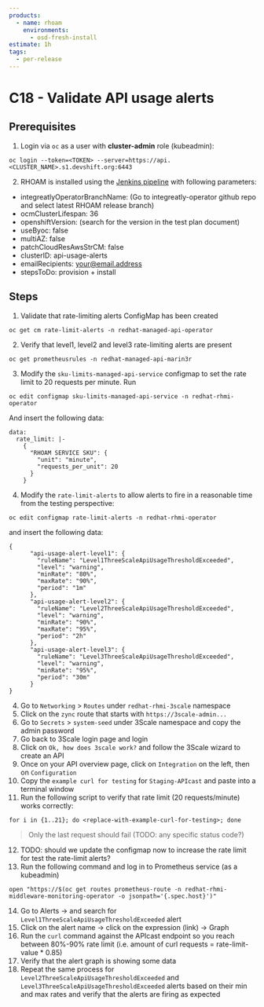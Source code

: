 ```yaml
---
products:
  - name: rhoam
    environments:
      - osd-fresh-install
estimate: 1h
tags:
  - per-release
---
```


# C18 - Validate API usage alerts

## Prerequisites

1. Login via `oc` as a user with **cluster-admin** role (kubeadmin):

```
oc login --token=<TOKEN> --server=https://api.<CLUSTER_NAME>.s1.devshift.org:6443
```

2. RHOAM is installed using the [Jenkins pipeline](https://master-jenkins-csb-intly.cloud.paas.psi.redhat.com/job/ManagedAPI/job/managed-api-install-master/build?delay=0sec) with following parameters:

- integreatlyOperatorBranchName: (Go to integreatly-operator github repo and select latest RHOAM release branch)
- ocmClusterLifespan: 36
- openshiftVersion: (search for the version in the test plan document)
- useByoc: false
- multiAZ: false
- patchCloudResAwsStrCM: false
- clusterID: api-usage-alerts
- emailRecipients: <your@email.address>
- stepsToDo: provision + install

## Steps

1. Validate that rate-limiting alerts ConfigMap has been created

```
oc get cm rate-limit-alerts -n redhat-managed-api-operator
```

2. Verify that level1, level2 and level3 rate-limiting alerts are present

```
oc get prometheusrules -n redhat-managed-api-marin3r
```

3. Modify the `sku-limits-managed-api-service` configmap to set the rate limit to 20 requests per minute.
   Run

```
oc edit configmap sku-limits-managed-api-service -n redhat-rhmi-operator
```

And insert the following data:

```
data:
  rate_limit: |-
    {
      "RHOAM SERVICE SKU": {
        "unit": "minute",
        "requests_per_unit": 20
      }
    }
```

4. Modify the `rate-limit-alerts` to allow alerts to fire in a reasonable time from the testing perspective:

```
oc edit configmap rate-limit-alerts -n redhat-rhmi-operator
```

and insert the following data:

```
{
      "api-usage-alert-level1": {
        "ruleName": "Level1ThreeScaleApiUsageThresholdExceeded",
        "level": "warning",
        "minRate": "80%",
        "maxRate": "90%",
        "period": "1m"
      },
      "api-usage-alert-level2": {
        "ruleName": "Level2ThreeScaleApiUsageThresholdExceeded",
        "level": "warning",
        "minRate": "90%",
        "maxRate": "95%",
        "period": "2h"
      },
      "api-usage-alert-level3": {
        "ruleName": "Level3ThreeScaleApiUsageThresholdExceeded",
        "level": "warning",
        "minRate": "95%",
        "period": "30m"
      }
}
```

4. Go to `Networking` > `Routes` under `redhat-rhmi-3scale` namespace
5. Click on the `zync` route that starts with `https://3scale-admin...`
6. Go to `Secrets` > `system-seed` under 3Scale namespace and copy the admin password
7. Go back to 3Scale login page and login
8. Click on `Ok, how does 3scale work?` and follow the 3Scale wizard to create an API
9. Once on your API overview page, click on `Integration` on the left, then on `Configuration`
10. Copy the `example curl for testing` for `Staging-APIcast` and paste into a terminal window
11. Run the following script to verify that rate limit (20 requests/minute) works correctly:

```
for i in {1..21}; do <replace-with-example-curl-for-testing>; done
```

> Only the last request should fail (TODO: any specific status code?)

12. TODO: should we update the configmap now to increase the rate limit for test the rate-limit alerts?
13. Run the following command and log in to Prometheus service (as a kubeadmin)

```
open "https://$(oc get routes prometheus-route -n redhat-rhmi-middleware-monitoring-operator -o jsonpath='{.spec.host}')"
```

14. Go to Alerts -> and search for `Level1ThreeScaleApiUsageThresholdExceeded` alert
15. Click on the alert name -> click on the expression (link) -> Graph
16. Run the `curl` command against the APIcast endpoint so you reach between 80%-90% rate limit (i.e. amount of curl requests = rate-limit-value \* 0.85)
17. Verify that the alert graph is showing some data
18. Repeat the same process for `Level2ThreeScaleApiUsageThresholdExceeded` and `Level3ThreeScaleApiUsageThresholdExceeded` alerts based on their min and max rates and verify that the alerts are firing as expected
